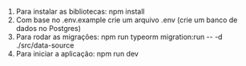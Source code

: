 1. Para instalar as bibliotecas: npm install
2. Com base no .env.example crie um arquivo .env (crie um banco de dados no Postgres)
3. Para rodar as migrações: npm run typeorm migration:run -- -d ./src/data-source
4. Para iniciar a aplicação: npm run dev

